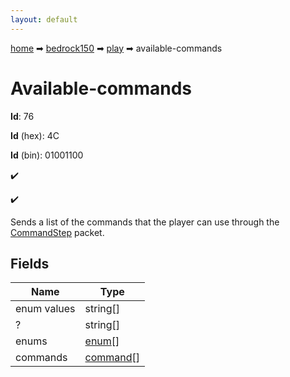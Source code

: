 ```yaml
---
layout: default
---
```


[home](/) ➡ [bedrock150](/protocol/bedrock150) ➡ [play](/protocol/bedrock150/play) ➡ available-commands

# Available-commands

**Id**: 76

**Id** (hex): 4C

**Id** (bin): 01001100

✔️

✔️

Sends a list of the commands that the player can use through the [CommandStep](#play_command-step) packet.

## Fields

Name | Type
---|---
enum values | string[]
? | string[]
enums | [enum](/protocol/bedrock150/types/enum)[]
commands | [command](/protocol/bedrock150/types/command)[]

